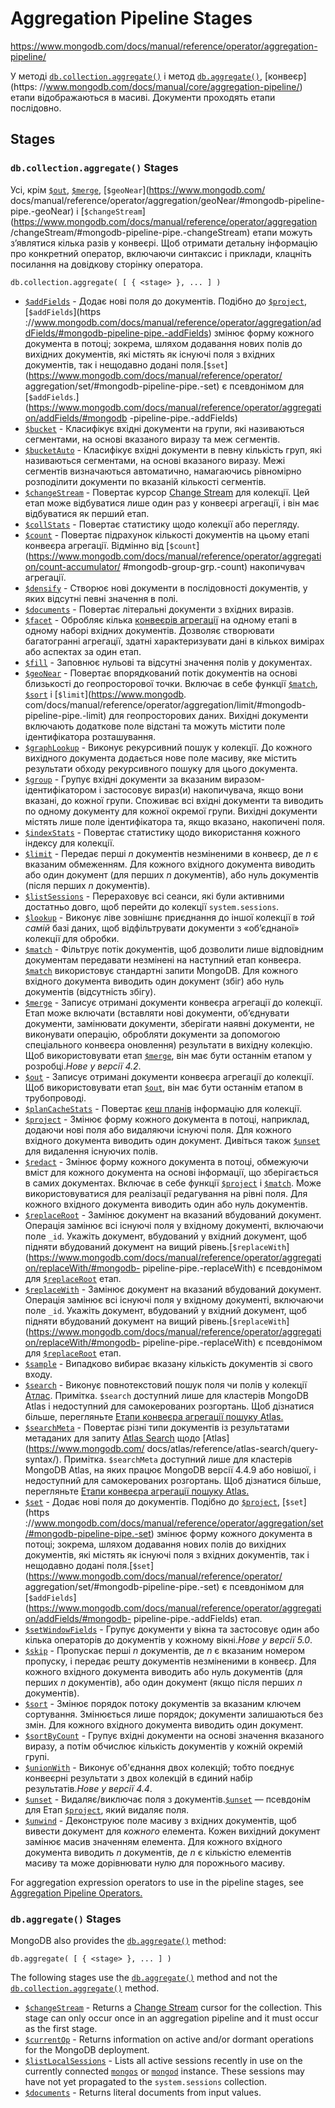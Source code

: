 # Aggregation Pipeline Stages 

https://www.mongodb.com/docs/manual/reference/operator/aggregation-pipeline/

У методі [`db.collection.aggregate()`](https://www.mongodb.com/docs/manual/reference/method/db.collection.aggregate/#mongodb-method-db.collection.aggregate) і метод [`db.aggregate()`](https://www.mongodb.com/docs/manual/reference/method/db.aggregate/#mongodb-method-db.aggregate), [конвеєр](https: //www.mongodb.com/docs/manual/core/aggregation-pipeline/) етапи відображаються в масиві. Документи проходять етапи послідовно.

## Stages 

### `db.collection.aggregate()` Stages 

Усі, крім [`$out`](https://www.mongodb.com/docs/manual/reference/operator/aggregation/out/#mongodb-pipeline-pipe.-out), [`$merge`]( https://www.mongodb.com/docs/manual/reference/operator/aggregation/merge/#mongodb-pipeline-pipe.-merge), [`$geoNear`](https://www.mongodb.com/ docs/manual/reference/operator/aggregation/geoNear/#mongodb-pipeline-pipe.-geoNear) і [`$changeStream`](https://www.mongodb.com/docs/manual/reference/operator/aggregation /changeStream/#mongodb-pipeline-pipe.-changeStream) етапи можуть з’являтися кілька разів у конвеєрі. Щоб отримати детальну інформацію про конкретний оператор, включаючи синтаксис і приклади, клацніть посилання на довідкову сторінку оператора.

```
db.collection.aggregate( [ { <stage> }, ... ] )
```

- [`$addFields`](https://www.mongodb.com/docs/manual/reference/operator/aggregation/addFields/#mongodb-pipeline-pipe.-addFields) - Додає нові поля до документів. Подібно до [`$project`](https://www.mongodb.com/docs/manual/reference/operator/aggregation/project/#mongodb-pipeline-pipe.-project), [`$addFields`](https ://www.mongodb.com/docs/manual/reference/operator/aggregation/addFields/#mongodb-pipeline-pipe.-addFields) змінює форму кожного документа в потоці; зокрема, шляхом додавання нових полів до вихідних документів, які містять як існуючі поля з вхідних документів, так і нещодавно додані поля.[`$set`](https://www.mongodb.com/docs/manual/reference/operator/ aggregation/set/#mongodb-pipeline-pipe.-set) є псевдонімом для [`$addFields`.](https://www.mongodb.com/docs/manual/reference/operator/aggregation/addFields/#mongodb -pipeline-pipe.-addFields)
- [`$bucket`](https://www.mongodb.com/docs/manual/reference/operator/aggregation/bucket/#mongodb-pipeline-pipe.-bucket) - Класифікує вхідні документи на групи, які називаються сегментами, на основі вказаного виразу та меж сегментів.
- [`$bucketAuto`](https://www.mongodb.com/docs/manual/reference/operator/aggregation/bucketAuto/#mongodb-pipeline-pipe.-bucketAuto) - Класифікує вхідні документи в певну кількість груп, які називаються сегментами, на основі вказаного виразу. Межі сегментів визначаються автоматично, намагаючись рівномірно розподілити документи по вказаній кількості сегментів.
- [`$changeStream`](https://www.mongodb.com/docs/manual/reference/operator/aggregation/changeStream/#mongodb-pipeline-pipe.-changeStream) -  Повертає курсор [Change Stream](https://www.mongodb.com/docs/manual/changeStreams/#std-label-changeStreams) для колекції. Цей етап може відбуватися лише один раз у конвеєрі агрегації, і він має відбуватися як перший етап.
- [`$collStats`](https://www.mongodb.com/docs/manual/reference/operator/aggregation/collStats/#mongodb-pipeline-pipe.-collStats) - Повертає статистику щодо колекції або перегляду.
- [`$count`](https://www.mongodb.com/docs/manual/reference/operator/aggregation/count/#mongodb-pipeline-pipe.-count) -  Повертає підрахунок кількості документів на цьому етапі конвеєра агрегації. Відмінно від [`$count`](https://www.mongodb.com/docs/manual/reference/operator/aggregation/count-accumulator/ #mongodb-group-grp.-count) накопичувач агрегації.
- [`$densify`](https://www.mongodb.com/docs/manual/reference/operator/aggregation/densify/#mongodb-pipeline-pipe.-densify) - Створює нові документи в послідовності документів, у яких відсутні певні значення в полі.
- [`$documents`](https://www.mongodb.com/docs/manual/reference/operator/aggregation/documents/#mongodb-pipeline-pipe.-documents) - Повертає літеральні документи з вхідних виразів.
- [`$facet`](https://www.mongodb.com/docs/manual/reference/operator/aggregation/facet/#mongodb-pipeline-pipe.-facet) - Обробляє кілька [конвеєрів агрегації](https://www.mongodb.com/docs/manual/core/aggregation-pipeline/#std-label-aggregation-pipeline) на одному етапі в одному наборі вхідних документів. Дозволяє створювати багатогранні агрегації, здатні характеризувати дані в кількох вимірах або аспектах за один етап.
- [`$fill`](https://www.mongodb.com/docs/manual/reference/operator/aggregation/fill/#mongodb-pipeline-pipe.-fill) - Заповнює нульові та відсутні значення полів у документах.
- [`$geoNear`](https://www.mongodb.com/docs/manual/reference/operator/aggregation/geoNear/#mongodb-pipeline-pipe.-geoNear) - Повертає впорядкований потік документів на основі близькості до геопросторової точки. Включає в себе функції [`$match`](https://www.mongodb.com/docs/manual/reference/operator/aggregation/match/#mongodb-pipeline-pipe.-match), [`$sort`](https://www.mongodb.com/docs/manual/reference/operator/aggregation/sort/#mongodb-pipeline-pipe.-sort) і [`$limit`](https://www.mongodb. com/docs/manual/reference/operator/aggregation/limit/#mongodb-pipeline-pipe.-limit) для геопросторових даних. Вихідні документи включають додаткове поле відстані та можуть містити поле ідентифікатора розташування.
- [`$graphLookup`](https://www.mongodb.com/docs/manual/reference/operator/aggregation/graphLookup/#mongodb-pipeline-pipe.-graphLookup) - Виконує рекурсивний пошук у колекції. До кожного вихідного документа додається нове поле масиву, яке містить результати обходу рекурсивного пошуку для цього документа.
- [`$group`](https://www.mongodb.com/docs/manual/reference/operator/aggregation/group/#mongodb-pipeline-pipe.-group) - Групує вхідні документи за вказаним виразом-ідентифікатором і застосовує вираз(и) накопичувача, якщо вони вказані, до кожної групи. Споживає всі вхідні документи та виводить по одному документу для кожної окремої групи. Вихідні документи містять лише поле ідентифікатора та, якщо вказано, накопичені поля.
- [`$indexStats`](https://www.mongodb.com/docs/manual/reference/operator/aggregation/indexStats/#mongodb-pipeline-pipe.-indexStats) - Повертає статистику щодо використання кожного індексу для колекції.
- [`$limit`](oper_limit.md) - Передає перші *n* документів незміненими в конвеєр, де *n* є вказаним обмеженням. Для кожного вхідного документа виводить або один документ (для перших *n* документів), або нуль документів (після перших *n* документів).
- [`$listSessions`](https://www.mongodb.com/docs/manual/reference/operator/aggregation/listSessions/#mongodb-pipeline-pipe.-listSessions) - Перераховує всі сеанси, які були активними достатньо довго, щоб перейти до колекції `system.sessions`.
- [`$lookup`](https://www.mongodb.com/docs/manual/reference/operator/aggregation/lookup/#mongodb-pipeline-pipe.-lookup) - Виконує ліве зовнішнє приєднання до іншої колекції в *той самій* базі даних, щоб відфільтрувати документи з «об’єднаної» колекції для обробки.
- [`$match`](oper_match.md) - Фільтрує потік документів, щоб дозволити лише відповідним документам передавати незмінені на наступний етап конвеєра. [`$match`](https://www.mongodb.com/docs/manual/reference/operator/aggregation/match/#mongodb-pipeline-pipe.-match) використовує стандартні запити MongoDB. Для кожного вхідного документа виводить один документ (збіг) або нуль документів (відсутність збігу).
- [`$merge`](https://www.mongodb.com/docs/manual/reference/operator/aggregation/merge/#mongodb-pipeline-pipe.-merge) - Записує отримані документи конвеєра агрегації до колекції. Етап може включати (вставляти нові документи, об’єднувати документи, замінювати документи, зберігати наявні документи, не виконувати операцію, обробляти документи за допомогою спеціального конвеєра оновлення) результати в вихідну колекцію. Щоб використовувати етап [`$merge`](https://www.mongodb.com/docs/manual/reference/operator/aggregation/merge/#mongodb-pipeline-pipe.-merge), він має бути останнім етапом у розробці.*Нове у версії 4.2*.
- [`$out`](https://www.mongodb.com/docs/manual/reference/operator/aggregation/out/#mongodb-pipeline-pipe.-out) -  Записує отримані документи конвеєра агрегації до колекції. Щоб використовувати етап [`$out`](https://www.mongodb.com/docs/manual/reference/operator/aggregation/out/#mongodb-pipeline-pipe.-out), він має бути останнім етапом в трубопроводі.
- [`$planCacheStats`](https://www.mongodb.com/docs/manual/reference/operator/aggregation/planCacheStats/#mongodb-pipeline-pipe.-planCacheStats) -  Повертає [кеш планів](https://www.mongodb.com/docs/manual/core/query-plans/) інформацію для колекції.
- [`$project`](oper_project.md) - Змінює форму кожного документа в потоці, наприклад, додаючи нові поля або видаляючи існуючі поля. Для кожного вхідного документа виводить один документ. Дивіться також [`$unset`](https://www.mongodb.com/docs/manual/reference/operator/aggregation/unset/#mongodb-pipeline-pipe.-unset) для видалення існуючих полів.
- [`$redact`](https://www.mongodb.com/docs/manual/reference/operator/aggregation/redact/#mongodb-pipeline-pipe.-redact) - Змінює форму кожного документа в потоці, обмежуючи вміст для кожного документа на основі інформації, що зберігається в самих документах. Включає в себе функції [`$project`](https://www.mongodb.com/docs/manual/reference/operator/aggregation/project/#mongodb-pipeline-pipe.-project) і [`$match`](https://www.mongodb.com/docs/manual/reference/operator/aggregation/match/#mongodb-pipeline-pipe.-match). Може використовуватися для реалізації редагування на рівні поля. Для кожного вхідного документа виводить один або нуль документів.
- [`$replaceRoot`](https://www.mongodb.com/docs/manual/reference/operator/aggregation/replaceRoot/#mongodb-pipeline-pipe.-replaceRoot) - Замінює документ на вказаний вбудований документ. Операція замінює всі існуючі поля у вхідному документі, включаючи поле `_id`. Укажіть документ, вбудований у вхідний документ, щоб підняти вбудований документ на вищий рівень.[`$replaceWith`](https://www.mongodb.com/docs/manual/reference/operator/aggregation/replaceWith/#mongodb- pipeline-pipe.-replaceWith) є псевдонімом для [`$replaceRoot`](https://www.mongodb.com/docs/manual/reference/operator/aggregation/replaceRoot/#mongodb-pipeline-pipe.-replaceRoot) етап.
- [`$replaceWith`](https://www.mongodb.com/docs/manual/reference/operator/aggregation/replaceWith/#mongodb-pipeline-pipe.-replaceWith) -  Замінює документ на вказаний вбудований документ. Операція замінює всі існуючі поля у вхідному документі, включаючи поле `_id`. Укажіть документ, вбудований у вхідний документ, щоб підняти вбудований документ на вищий рівень.[`$replaceWith`](https://www.mongodb.com/docs/manual/reference/operator/aggregation/replaceWith/#mongodb- pipeline-pipe.-replaceWith) є псевдонімом для [`$replaceRoot`](https://www.mongodb.com/docs/manual/reference/operator/aggregation/replaceRoot/#mongodb-pipeline-pipe.-replaceRoot) етап.
- [`$sample`](https://www.mongodb.com/docs/manual/reference/operator/aggregation/sample/#mongodb-pipeline-pipe.-sample) - Випадково вибирає вказану кількість документів зі свого входу.
- [`$search`](https://www.mongodb.com/docs/atlas/atlas-search/query-syntax/#mongodb-pipeline-pipe.-search) -  Виконує повнотекстовий пошук поля чи полів у колекції [Атлас](https://www.mongodb.com/docs/atlas/reference/atlas-search/query-syntax/). Примітка. `$search` доступний лише для кластерів MongoDB Atlas і недоступний для самокерованих розгортань. Щоб дізнатися більше, перегляньте [Етапи конвеєра агрегації пошуку Atlas.](https://www.mongodb.com/docs/atlas/reference/atlas-search/query-syntax/)
- [`$searchMeta`](https://www.mongodb.com/docs/atlas/atlas-search/query-syntax/#mongodb-pipeline-pipe.-searchMeta) -  Повертає різні типи документів із результатами метаданих для запиту [Atlas Search](https://www.mongodb.com/docs/atlas/atlas-search/) щодо [Atlas](https://www.mongodb.com/ docs/atlas/reference/atlas-search/query-syntax/). Примітка. `$searchMeta` доступний лише для кластерів MongoDB Atlas, на яких працює MongoDB версії 4.4.9 або новішої, і недоступний для самокерованих розгортань. Щоб дізнатися більше, перегляньте [Етапи конвеєра агрегації пошуку Atlas.](https://www.mongodb.com/docs/atlas/reference/atlas-search/query-syntax/)
- [`$set`](https://www.mongodb.com/docs/manual/reference/operator/aggregation/set/#mongodb-pipeline-pipe.-set) - Додає нові поля до документів. Подібно до [`$project`](https://www.mongodb.com/docs/manual/reference/operator/aggregation/project/#mongodb-pipeline-pipe.-project), [`$set`](https ://www.mongodb.com/docs/manual/reference/operator/aggregation/set/#mongodb-pipeline-pipe.-set) змінює форму кожного документа в потоці; зокрема, шляхом додавання нових полів до вихідних документів, які містять як існуючі поля з вхідних документів, так і нещодавно додані поля.[`$set`](https://www.mongodb.com/docs/manual/reference/operator/ aggregation/set/#mongodb-pipeline-pipe.-set) є псевдонімом для [`$addFields`](https://www.mongodb.com/docs/manual/reference/operator/aggregation/addFields/#mongodb- pipeline-pipe.-addFields) етап.
- [`$setWindowFields`](https://www.mongodb.com/docs/manual/reference/operator/aggregation/setWindowFields/#mongodb-pipeline-pipe.-setWindowFields) - Групує документи у вікна та застосовує один або кілька операторів до документів у кожному вікні.*Нове у версії 5.0*.
- [`$skip`](https://www.mongodb.com/docs/manual/reference/operator/aggregation/skip/#mongodb-pipeline-pipe.-skip) - Пропускає перші *n* документів, де *n* є вказаним номером пропуску, і передає решту документів незміненими в конвеєр. Для кожного вхідного документа виводить або нуль документів (для перших *n* документів), або один документ (якщо після перших *n* документів).
- [`$sort`](https://www.mongodb.com/docs/manual/reference/operator/aggregation/sort/#mongodb-pipeline-pipe.-sort) - Змінює порядок потоку документів за вказаним ключем сортування. Змінюється лише порядок; документи залишаються без змін. Для кожного вхідного документа виводить один документ.
- [`$sortByCount`](https://www.mongodb.com/docs/manual/reference/operator/aggregation/sortByCount/#mongodb-pipeline-pipe.-sortByCount) - Групує вхідні документи на основі значення вказаного виразу, а потім обчислює кількість документів у кожній окремій групі.
- [`$unionWith`](https://www.mongodb.com/docs/manual/reference/operator/aggregation/unionWith/#mongodb-pipeline-pipe.-unionWith) - Виконує об'єднання двох колекцій; тобто поєднує конвеєрні результати з двох колекцій в єдиний набір результатів.*Нове у версії 4.4*.
- [`$unset`](https://www.mongodb.com/docs/manual/reference/operator/aggregation/unset/#mongodb-pipeline-pipe.-unset) - Видаляє/виключає поля з документів.[`$unset`](https://www.mongodb.com/docs/manual/reference/operator/aggregation/unset/#mongodb-pipeline-pipe.-unset) — псевдонім для Етап [`$project`](https://www.mongodb.com/docs/manual/reference/operator/aggregation/project/#mongodb-pipeline-pipe.-project), який видаляє поля.
- [`$unwind`](https://www.mongodb.com/docs/manual/reference/operator/aggregation/unwind/#mongodb-pipeline-pipe.-unwind) - Деконструює поле масиву з вхідних документів, щоб вивести документ для *кожного* елемента. Кожен вихідний документ замінює масив значенням елемента. Для кожного вхідного документа виводить *n* документів, де *n* є кількістю елементів масиву та може дорівнювати нулю для порожнього масиву.

For aggregation expression operators to use in the pipeline stages, see [Aggregation Pipeline Operators.](https://www.mongodb.com/docs/manual/reference/operator/aggregation/)

### `db.aggregate()` Stages

MongoDB also provides the [`db.aggregate()`](https://www.mongodb.com/docs/manual/reference/method/db.aggregate/#mongodb-method-db.aggregate) method:

```
db.aggregate( [ { <stage> }, ... ] )
```

The following stages use the [`db.aggregate()`](https://www.mongodb.com/docs/manual/reference/method/db.aggregate/#mongodb-method-db.aggregate) method and not the [`db.collection.aggregate()`](https://www.mongodb.com/docs/manual/reference/method/db.collection.aggregate/#mongodb-method-db.collection.aggregate) method.

- [`$changeStream`](https://www.mongodb.com/docs/manual/reference/operator/aggregation/changeStream/#mongodb-pipeline-pipe.-changeStream) - Returns a [Change Stream](https://www.mongodb.com/docs/manual/changeStreams/#std-label-changeStreams) cursor for the collection.  This stage can only occur once in an aggregation pipeline and it must occur as the first stage.
- [`$currentOp`](https://www.mongodb.com/docs/manual/reference/operator/aggregation/currentOp/#mongodb-pipeline-pipe.-currentOp) - Returns information on active and/or dormant operations for the MongoDB deployment.
- [`$listLocalSessions`](https://www.mongodb.com/docs/manual/reference/operator/aggregation/listLocalSessions/#mongodb-pipeline-pipe.-listLocalSessions) - Lists all active sessions recently in use on the currently connected [`mongos`](https://www.mongodb.com/docs/manual/reference/program/mongos/#mongodb-binary-bin.mongos) or [`mongod`](https://www.mongodb.com/docs/manual/reference/program/mongod/#mongodb-binary-bin.mongod) instance. These sessions may have not yet propagated to the `system.sessions` collection.
- [`$documents`](https://www.mongodb.com/docs/manual/reference/operator/aggregation/documents/#mongodb-pipeline-pipe.-documents) - Returns literal documents from input values.

